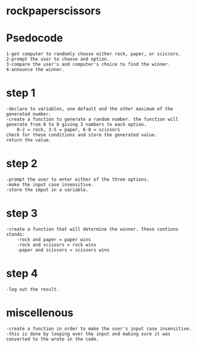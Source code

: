 # rockpaperscissors

# Psedocode 
    1-get computer to randomly choose either rock, paper, or sciccors.
    2-prompt the user to choose and option.
    3-compare the user's and computer's choice to find the winner.
    4-announce the winner.

# step 1
    -declare to variables, one default and the other maximum of the generated number.
    -create a function to generate a random number. the function will generate from 0 to 8 giving 3 numbers to each option.
        0-2 = rock, 3-5 = paper, 6-8 = scissors
    check for these conditions and store the generated value.
    return the value.

# step 2
    -prompt the user to enter either of the three options.
    -make the input case insensitive.
    -store the imput in a variable.

# step 3
    -create a function that will determine the winner. these contions stands:
        -rock and paper = paper wins
        -rock and scissors = rock wins
        -paper and scissors = scissors wins
# step 4 
    -log out the result.

# miscellenous
    -create a function in order to make the user's input case insensitive.
    -this is done by looping over the input and making sure it was converted to the wrote in the code.









